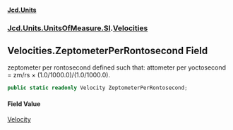 #### [Jcd.Units](index.md 'index')

### [Jcd.Units.UnitsOfMeasure.SI](Jcd.Units.UnitsOfMeasure.SI.md 'Jcd.Units.UnitsOfMeasure.SI').[Velocities](Velocities.md 'Jcd.Units.UnitsOfMeasure.SI.Velocities')

## Velocities.ZeptometerPerRontosecond Field

zeptometer per rontosecond defined such that: attometer per yoctosecond = zm/rs × (1.0/1000.0)/(1.0/1000.0).

```csharp
public static readonly Velocity ZeptometerPerRontosecond;
```

#### Field Value

[Velocity](Velocity.md 'Jcd.Units.UnitTypes.Velocity')